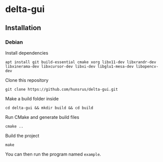 # delta-gui

## Installation

### Debian

Install dependencies

```
apt install git build-essential cmake xorg libx11-dev libxrandr-dev libxinerama-dev libxcursor-dev libxi-dev libglu1-mesa-dev libopencv-dev
```

Clone this repository

```
git clone https://github.com/hunsrus/delta-gui.git
```

Make a build folder inside

```
cd delta-gui && mkdir build && cd build
```

Run CMake and generate build files

```
cmake ..
```

Build the project

```
make
```

You can then run the program named ```example```.